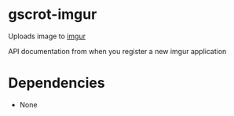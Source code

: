 # gscrot-imgur

Uploads image to [imgur](https://imgur.com/)

API documentation from when you register a new imgur application

# Dependencies

- None